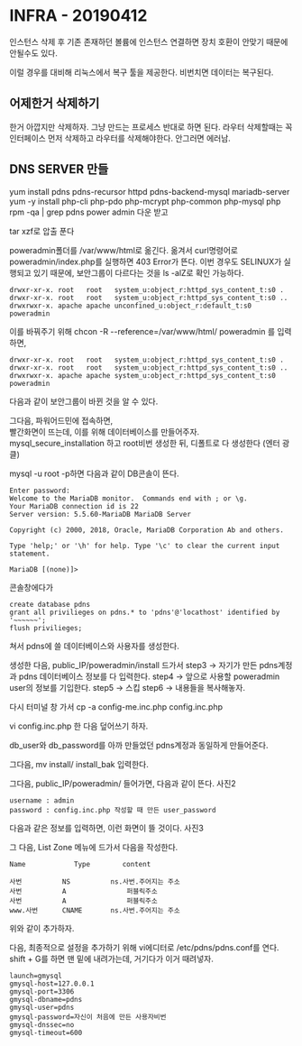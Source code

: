 # INFRA - 20190412

인스턴스 삭제 후 기존 존재하던 볼륨에 인스턴스 연결하면 장치 호환이 안맞기 때문에 안될수도 있다.

이럴 경우를 대비해 리눅스에서 복구 툴을 제공한다. 비번치면 데이터는 복구된다. 


어제한거 삭제하기
-------------------
한거 아깝지만 삭제하자. 그냥 만드는 프로세스 반대로 하면 된다.
라우터 삭제할때는 꼭 인터페이스 먼저 삭제하고 라우터를 삭제해야한다. 안그러면 에러남.



DNS SERVER 만들
-------------------
yum install pdns pdns-recursor httpd pdns-backend-mysql mariadb-server
yum -y install php-cli php-pdo php-mcrypt php-common php-mysql php
 rpm -qa | grep pdns
power admin 다운 받고

tar xzf로 압출 푼다

poweradmin폴더를 /var/www/html로 옮긴다.
옮겨서 curl명령어로 poweradmin/index.php를 실행하면 403 Error가 뜬다.
이번 경우도 SELINUX가 실행되고 있기 때문에, 보안그룹이 다르다는 것을 ls -alZ로 확인 가능하다.

	drwxr-xr-x. root   root   system_u:object_r:httpd_sys_content_t:s0 .
	drwxr-xr-x. root   root   system_u:object_r:httpd_sys_content_t:s0 ..
	drwxrwxr-x. apache apache unconfined_u:object_r:default_t:s0 poweradmin

이를 바꿔주기 위해 chcon -R --reference=/var/www/html/ poweradmin 를 입력하면,

	drwxr-xr-x. root   root   system_u:object_r:httpd_sys_content_t:s0 .
	drwxr-xr-x. root   root   system_u:object_r:httpd_sys_content_t:s0 ..
	drwxrwxr-x. apache apache system_u:object_r:httpd_sys_content_t:s0 poweradmin

다음과 같이 보안그룹이 바뀐 것을 알 수 있다.

그다음, 파워어드민에 접속하면, 	
빨간화면이 뜨는데, 이를 위해 데이터베이스를 만들어주자.
mysql_secure_installation
하고 root비번 생성한 뒤, 디폴트로 다 생성한다 (엔터 광클)

mysql -u root -p하면 다음과 같이 DB콘솔이 뜬다.

	Enter password:
	Welcome to the MariaDB monitor.  Commands end with ; or \g.
	Your MariaDB connection id is 22
	Server version: 5.5.60-MariaDB MariaDB Server

	Copyright (c) 2000, 2018, Oracle, MariaDB Corporation Ab and others.

	Type 'help;' or '\h' for help. Type '\c' to clear the current input statement.

	MariaDB [(none)]>

콘솔창에다가 

	create database pdns
	grant all privilieges on pdns.* to 'pdns'@'locathost' identified by '~~~~~~';
	flush privilieges;

쳐서 pdns에 쓸 데이터베이스와 사용자를 생성한다.

생성한 다음, public_IP/poweradmin/install 드가서
step3 -> 자기가 만든 pdns계정과 pdns 데이터베이스 정보를 다 입력한다. 
step4 -> 앞으로 사용할 poweradmin user의 정보를 기입한다.
step5 -> 스킵
step6 -> 내용들을 복사해놓자.

다시 터미널 창 가서 
cp -a config-me.inc.php  config.inc.php

vi config.inc.php
한 다음 덮어쓰기 하자.

db_user와 db_password를 아까 만들었던 pdns계정과 동일하게 만들어준다.

그다음,  mv install/ install_bak 입력한다.

그다음,  public_IP/poweradmin/    들어가면,  다음과 같이 뜬다.
사진2

	username : admin
	password : config.inc.php 작성할 때 만든 user_password

다음과 같은 정보를 입력하면, 이런 화면이 뜰 것이다.
사진3


그 다음, List Zone 메뉴에 드가서 다음을 작성한다.
	
	Name			Type		content

	사번			NS			ns.사번.주어지는 주소
	사번			A				퍼블릭주소
	사번			A				퍼블릭주소
	www.사번		CNAME		ns.사번.주어지는 주소


위와 같이 추가하자.

다음, 최종적으로 설정을 추가하기 위해 vi에디터로 /etc/pdns/pdns.conf를 연다.
shift + G를 하면 맨 밑에 내려가는데, 거기다가 이거 때려넣자.

	launch=gmysql
	gmysql-host=127.0.0.1
	gmysql-port=3306
	gmysql-dbname=pdns
	gmysql-user=pdns
	gmysql-password=자신이 처음에 만든 사용자비번
	gmysql-dnssec=no
	gmysql-timeout=600

